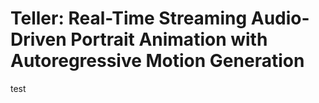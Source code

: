 # Teller: Real-Time Streaming Audio-Driven Portrait Animation with Autoregressive Motion Generation

test
